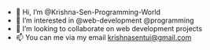 - 👋 Hi, I’m @Krishna-Sen-Programming-World
- 👀 I’m interested in @web-development @programming
- 💞️ I’m looking to collaborate on web development projects
- 📫 You can me via my email krishnasentui@gmail.com

<!---
Krishna-Sen-Programming-World/Krishna-Sen-Programming-World is a ✨ special ✨ repository because its `README.md` (this file) appears on your GitHub profile.
You can click the Preview link to take a look at your changes.
--->

